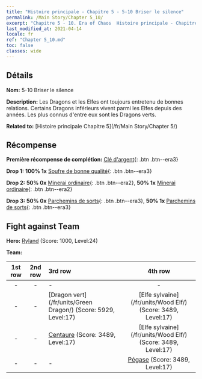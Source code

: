 ```yaml
---
title: "Histoire principale - Chapitre 5 - 5-10 Briser le silence"
permalink: /Main Story/Chapter 5_10/
excerpt: "Chapitre 5 - 10. Era of Chaos  Histoire principale - Chapitre 5_10. 5-10 Briser le silence"
last_modified_at: 2021-04-14
locale: fr
ref: "Chapter 5_10.md"
toc: false
classes: wide
---
```


## Détails

 **Nom:** 5-10 Briser le silence

 **Description:** Les Dragons et les Elfes ont toujours entretenu de bonnes relations. Certains Dragons inférieurs vivent parmi les Elfes depuis des années. Les plus connus d'entre eux sont les Dragons verts.

 **Related to:** [Histoire principale Chapitre 5](/fr/Main Story/Chapter 5/)

## Récompense

 **Première récompense de complétion:** [Clé d'argent](/fr/Items/con_693/){: .btn .btn--era3}

 **Drop 1:** **100% 1x** [Soufre de bonne qualité](/fr/Items/mat_15/){: .btn .btn--era3}

 **Drop 2:** **50% 0x** [Minerai ordinaire](/fr/Items/mat_6/){: .btn .btn--era2}, **50% 1x** [Minerai ordinaire](/fr/Items/mat_6/){: .btn .btn--era2}

 **Drop 3:** **50% 0x** [Parchemins de sorts](/fr/Items/con_694/){: .btn .btn--era3}, **50% 1x** [Parchemins de sorts](/fr/Items/con_694/){: .btn .btn--era3}


## Fight against Team
 **Hero:** [Ryland](/fr/heroes/Ryland/) (Score: 1000, Level:24)

 **Team:**


  | 1st row | 2nd row | 3rd row | 4th row |
  |:----:|:----:|:----|:----:|
  | - | - | - | - |
  | - | - | [Dragon vert](/fr/units/Green Dragon/) (Score: 5929, Level:17)  | [Elfe sylvaine](/fr/units/Wood Elf/) (Score: 3489, Level:17)  |
  | - | - | [Centaure](/fr/units/Centaur/) (Score: 3489, Level:17)  | [Elfe sylvaine](/fr/units/Wood Elf/) (Score: 3489, Level:17)  |
  | - | - | - | [Pégase](/fr/units/Pegasus/) (Score: 3489, Level:17)  |


